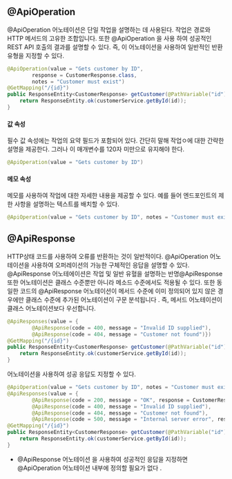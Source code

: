 ## @ApiOperation

@ApiOperation 어노테이션은 단일 작업을 설명하는 데 사용된다. 
작업은 경로와 HTTP 메서드의 고유한 조합입니다.
또한 @ApiOperation 을 사용 하여 성공적인 REST API 호출의 결과를 설명할 수 있다.
즉, 이 어노테이션을 사용하여 일반적인 반환 유형을 지정할 수 있다.

```java
@ApiOperation(value = "Gets customer by ID", 
        response = CustomerResponse.class, 
        notes = "Customer must exist")
@GetMapping("/{id}")
public ResponseEntity<CustomerResponse> getCustomer(@PathVariable("id") Long id) {
    return ResponseEntity.ok(customerService.getById(id));
}
```

#### 값 속성

필수 값 속성에는 작업의 요약 필드가 포함되어 있다.
간단히 말해 작업ㅇ에 대한 간략한 설명을 제공한다.
그러나 이 매개변수를 120자 미만으로 유지해야 한다.

```java
@ApiOperation(value = "Gets customer by ID")
```

#### 메모 속성

메모를 사용하여 작업에 대한 자세한 내용을 제공할 수 있다.
예를 들어 엔드포인트의 제한 사항을 설명하는 텍스트를 배치할 수 있다.

```java
@ApiOperation(value = "Gets customer by ID", notes = "Customer must exist")
```

## @ApiResponse

HTTP상태 코드를 사용하여 오류를 반환하는 것이 일반적이다.
@ApiOperation 어노테이션을 사용하여 오퍼레이션의 가능한 구체적인 응답을 설명할 수 있다.
@ApiResponse 어노테에이션은 작업 및 일반 유혈을 설명하는 반명@ApiResponse
또한 어노테이션은 클래스 수준뿐만 아니라 메소드 수준에서도 적용될 수 있다. 또한 동일한 코드의 @ApiResponse 어노테이션이 메서드 수준에 이미 정의되어 있지 않은 경우에만 클래스 수준에 추가된 어노테이션이 구문 분석됩니다 . 즉, 메서드 어노테이션이 클래스 어노테이션보다 우선합니다.

```java
@ApiResponses(value = {
        @ApiResponse(code = 400, message = "Invalid ID supplied"),
        @ApiResponse(code = 404, message = "Customer not found")})
@GetMapping("/{id}")
public ResponseEntity<CustomerResponse> getCustomer(@PathVariable("id") Long id) {
    return ResponseEntity.ok(customerService.getById(id));
}
```
어노테이션을 사용하여 성공 응답도 지정할 수 있다.

```java
@ApiOperation(value = "Gets customer by ID", notes = "Customer must exist")
@ApiResponses(value = {
        @ApiResponse(code = 200, message = "OK", response = CustomerResponse.class),
        @ApiResponse(code = 400, message = "Invalid ID supplied"),
        @ApiResponse(code = 404, message = "Customer not found"),
        @ApiResponse(code = 500, message = "Internal server error", response = ErrorResponse.class)})
@GetMapping("/{id}")
public ResponseEntity<CustomerResponse> getCustomer(@PathVariable("id") Long id) {
    return ResponseEntity.ok(customerService.getById(id));
}
```
- @ApiResponse 어노테이션 을 사용하여 성공적인 응답을 지정하면 @ApiOperation 어노테이션 내부에 정의할 필요가 없다 .